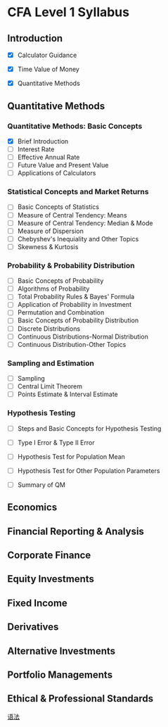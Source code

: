 # CFA Level 1 Syllabus

## Introduction

- [x] Calculator Guidance

- [x] Time Value of Money

- [x] Quantitative Methods


## Quantitative Methods

### Quantitative Methods: Basic Concepts
- [x] Brief Introduction
- [ ] Interest Rate
- [ ] Effective Annual Rate
- [ ] Future Value and Present Value
- [ ] Applications of Calculators
 
### Statistical Concepts and Market Returns
- [ ] Basic Concepts of Statistics
- [ ] Measure of Central Tendency: Means
- [ ] Measure of Central Tendency: Median & Mode
- [ ] Measure of Dispersion
- [ ] Chebyshev's Inequiality and Other Topics
- [ ] Skewness & Kurtosis

### Probability & Probability Distribution
- [ ] Basic Concepts of Probability
- [ ] Algorithms of Probability
- [ ] Total Probability Rules & Bayes' Formula
- [ ] Application of Probability in Investment
- [ ] Permutation and Combination
- [ ] Basic Concepts of Probability Distribution
- [ ] Discrete Distributions
- [ ] Continuous Distributions-Normal Distribution
- [ ] Continuous Distribution-Other Topics 

### Sampling and Estimation
- [ ] Sampling
- [ ] Central Limit Theorem
- [ ] Points Estimate & Interval Estimate

### Hypothesis Testing
- [ ] Steps and Basic Concepts for Hypothesis Testing
- [ ] Type I Error & Type II Error
- [ ] Hypothesis Test for Population Mean
- [ ] Hypothesis Test for Other Population Parameters
- [ ] Summary of QM


## Economics


## Financial Reporting & Analysis


## Corporate Finance


## Equity Investments


## Fixed Income


## Derivatives


## Alternative Investments


## Portfolio Managements


## Ethical & Professional Standards


[语法](https://github.com/adam-p/markdown-here/wiki/Markdown-Cheatsheet)
